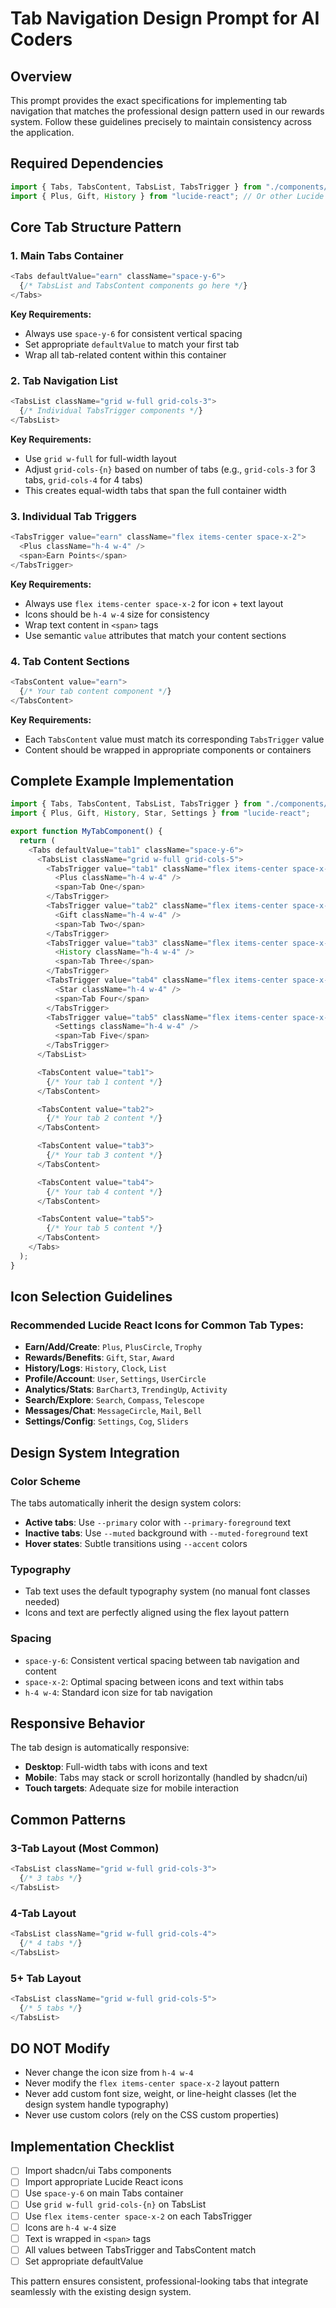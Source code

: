 # Tab Navigation Design Prompt for AI Coders

## Overview
This prompt provides the exact specifications for implementing tab navigation that matches the professional design pattern used in our rewards system. Follow these guidelines precisely to maintain consistency across the application.

## Required Dependencies
```typescript
import { Tabs, TabsContent, TabsList, TabsTrigger } from "./components/ui/tabs";
import { Plus, Gift, History } from "lucide-react"; // Or other Lucide React icons
```

## Core Tab Structure Pattern

### 1. Main Tabs Container
```typescript
<Tabs defaultValue="earn" className="space-y-6">
  {/* TabsList and TabsContent components go here */}
</Tabs>
```

**Key Requirements:**
- Always use `space-y-6` for consistent vertical spacing
- Set appropriate `defaultValue` to match your first tab
- Wrap all tab-related content within this container

### 2. Tab Navigation List
```typescript
<TabsList className="grid w-full grid-cols-3">
  {/* Individual TabsTrigger components */}
</TabsList>
```

**Key Requirements:**
- Use `grid w-full` for full-width layout
- Adjust `grid-cols-{n}` based on number of tabs (e.g., `grid-cols-3` for 3 tabs, `grid-cols-4` for 4 tabs)
- This creates equal-width tabs that span the full container width

### 3. Individual Tab Triggers
```typescript
<TabsTrigger value="earn" className="flex items-center space-x-2">
  <Plus className="h-4 w-4" />
  <span>Earn Points</span>
</TabsTrigger>
```

**Key Requirements:**
- Always use `flex items-center space-x-2` for icon + text layout
- Icons should be `h-4 w-4` size for consistency
- Wrap text content in `<span>` tags
- Use semantic `value` attributes that match your content sections

### 4. Tab Content Sections
```typescript
<TabsContent value="earn">
  {/* Your tab content component */}
</TabsContent>
```

**Key Requirements:**
- Each `TabsContent` value must match its corresponding `TabsTrigger` value
- Content should be wrapped in appropriate components or containers

## Complete Example Implementation

```typescript
import { Tabs, TabsContent, TabsList, TabsTrigger } from "./components/ui/tabs";
import { Plus, Gift, History, Star, Settings } from "lucide-react";

export function MyTabComponent() {
  return (
    <Tabs defaultValue="tab1" className="space-y-6">
      <TabsList className="grid w-full grid-cols-5">
        <TabsTrigger value="tab1" className="flex items-center space-x-2">
          <Plus className="h-4 w-4" />
          <span>Tab One</span>
        </TabsTrigger>
        <TabsTrigger value="tab2" className="flex items-center space-x-2">
          <Gift className="h-4 w-4" />
          <span>Tab Two</span>
        </TabsTrigger>
        <TabsTrigger value="tab3" className="flex items-center space-x-2">
          <History className="h-4 w-4" />
          <span>Tab Three</span>
        </TabsTrigger>
        <TabsTrigger value="tab4" className="flex items-center space-x-2">
          <Star className="h-4 w-4" />
          <span>Tab Four</span>
        </TabsTrigger>
        <TabsTrigger value="tab5" className="flex items-center space-x-2">
          <Settings className="h-4 w-4" />
          <span>Tab Five</span>
        </TabsTrigger>
      </TabsList>

      <TabsContent value="tab1">
        {/* Your tab 1 content */}
      </TabsContent>

      <TabsContent value="tab2">
        {/* Your tab 2 content */}
      </TabsContent>

      <TabsContent value="tab3">
        {/* Your tab 3 content */}
      </TabsContent>

      <TabsContent value="tab4">
        {/* Your tab 4 content */}
      </TabsContent>

      <TabsContent value="tab5">
        {/* Your tab 5 content */}
      </TabsContent>
    </Tabs>
  );
}
```

## Icon Selection Guidelines

### Recommended Lucide React Icons for Common Tab Types:
- **Earn/Add/Create**: `Plus`, `PlusCircle`, `Trophy`
- **Rewards/Benefits**: `Gift`, `Star`, `Award`
- **History/Logs**: `History`, `Clock`, `List`
- **Profile/Account**: `User`, `Settings`, `UserCircle`
- **Analytics/Stats**: `BarChart3`, `TrendingUp`, `Activity`
- **Search/Explore**: `Search`, `Compass`, `Telescope`
- **Messages/Chat**: `MessageCircle`, `Mail`, `Bell`
- **Settings/Config**: `Settings`, `Cog`, `Sliders`

## Design System Integration

### Color Scheme
The tabs automatically inherit the design system colors:
- **Active tabs**: Use `--primary` color with `--primary-foreground` text
- **Inactive tabs**: Use `--muted` background with `--muted-foreground` text
- **Hover states**: Subtle transitions using `--accent` colors

### Typography
- Tab text uses the default typography system (no manual font classes needed)
- Icons and text are perfectly aligned using the flex layout pattern

### Spacing
- `space-y-6`: Consistent vertical spacing between tab navigation and content
- `space-x-2`: Optimal spacing between icons and text within tabs
- `h-4 w-4`: Standard icon size for tab navigation

## Responsive Behavior

The tab design is automatically responsive:
- **Desktop**: Full-width tabs with icons and text
- **Mobile**: Tabs may stack or scroll horizontally (handled by shadcn/ui)
- **Touch targets**: Adequate size for mobile interaction

## Common Patterns

### 3-Tab Layout (Most Common)
```typescript
<TabsList className="grid w-full grid-cols-3">
  {/* 3 tabs */}
</TabsList>
```

### 4-Tab Layout
```typescript
<TabsList className="grid w-full grid-cols-4">
  {/* 4 tabs */}
</TabsList>
```

### 5+ Tab Layout
```typescript
<TabsList className="grid w-full grid-cols-5">
  {/* 5 tabs */}
</TabsList>
```

## DO NOT Modify
- Never change the icon size from `h-4 w-4`
- Never modify the `flex items-center space-x-2` layout pattern
- Never add custom font size, weight, or line-height classes (let the design system handle typography)
- Never use custom colors (rely on the CSS custom properties)

## Implementation Checklist
- [ ] Import shadcn/ui Tabs components
- [ ] Import appropriate Lucide React icons
- [ ] Use `space-y-6` on main Tabs container
- [ ] Use `grid w-full grid-cols-{n}` on TabsList
- [ ] Use `flex items-center space-x-2` on each TabsTrigger
- [ ] Icons are `h-4 w-4` size
- [ ] Text is wrapped in `<span>` tags
- [ ] All values between TabsTrigger and TabsContent match
- [ ] Set appropriate defaultValue

This pattern ensures consistent, professional-looking tabs that integrate seamlessly with the existing design system.